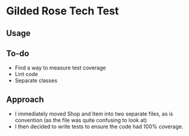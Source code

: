 # Gilded Rose Tech Test
## Usage

## To-do
- Find a way to measure test coverage
- Lint code
- Separate classes

## Approach
- I immediately moved Shop and Item into two separate files, as is convention (as the file was quite confusing to look at)
- I then decided to write tests to ensure the code had 100% coverage.